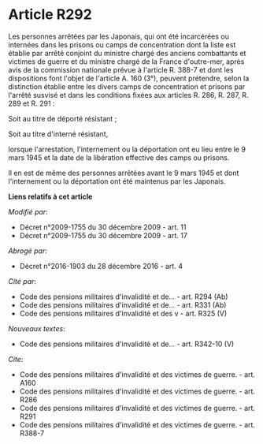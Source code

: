 # Article R292

Les personnes arrêtées par les Japonais, qui ont été incarcérées ou internées dans les prisons ou camps de concentration dont
la liste est établie par arrêté conjoint du ministre chargé des anciens combattants et victimes de guerre et du ministre
chargé de la France d'outre-mer, après avis de la commission nationale prévue à l'article R. 388-7 et dont les dispositions
font l'objet de l'article A. 160 (3°), peuvent prétendre, selon la distinction établie entre les divers camps de
concentration et prisons par l'arrêté susvisé et dans les conditions fixées aux articles R. 286, R. 287, R. 289 et R. 291 : 

Soit au titre de déporté résistant ; 

Soit au titre d'interné résistant, 

lorsque l'arrestation, l'internement ou la déportation ont eu lieu entre le 9 mars 1945 et la date de la libération effective
des camps ou prisons. 

Il en est de même des personnes arrêtées avant le 9 mars 1945 et dont l'internement ou la déportation ont été maintenus par
les Japonais.

**Liens relatifs à cet article**

_Modifié par_:

  - Décret n°2009-1755 du 30 décembre 2009 - art. 11
  - Décret n°2009-1755 du 30 décembre 2009 - art. 17

_Abrogé par_:

  - Décret n°2016-1903 du 28 décembre 2016 - art. 4

_Cité par_:

  - Code des pensions militaires d'invalidité et de... - art. R294 (Ab)
  - Code des pensions militaires d'invalidité et de... - art. R331 (Ab)
  - Code des pensions militaires d'invalidité et des v - art. R325 (V)

_Nouveaux textes_:

  - Code des pensions militaires d'invalidité et de... - art. R342-10 (V)

_Cite_:

  - Code des pensions militaires d'invalidité et des victimes de guerre. - art. A160
  - Code des pensions militaires d'invalidité et des victimes de guerre. - art. R286
  - Code des pensions militaires d'invalidité et des victimes de guerre. - art. R291
  - Code des pensions militaires d'invalidité et des victimes de guerre. - art. R388-7
